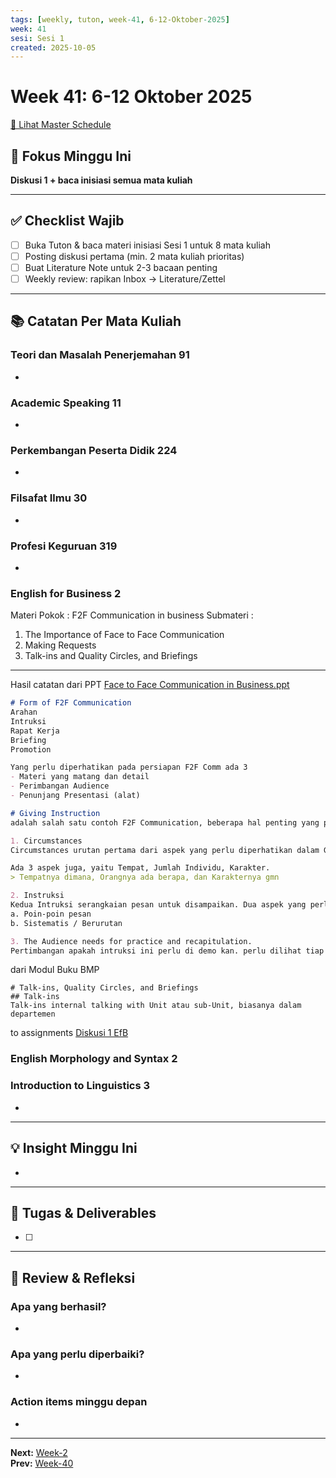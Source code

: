 ```yaml
---
tags: [weekly, tuton, week-41, 6-12-Oktober-2025]
week: 41
sesi: Sesi 1
created: 2025-10-05
---
```


# Week 41: 6-12 Oktober 2025

[📅 Lihat Master Schedule](00_Jadwal/UT%20Tuton%202025%20Ganjil%20-%20Master%20Schedule.md)

## 🎯 Fokus Minggu Ini

**Diskusi 1 + baca inisiasi semua mata kuliah**

---

## ✅ Checklist Wajib

- [ ] Buka Tuton & baca materi inisiasi Sesi 1 untuk 8 mata kuliah
- [ ] Posting diskusi pertama (min. 2 mata kuliah prioritas)
- [ ] Buat Literature Note untuk 2-3 bacaan penting
- [ ] Weekly review: rapikan Inbox → Literature/Zettel

---

## 📚 Catatan Per Mata Kuliah

### Teori dan Masalah Penerjemahan 91
- 

### Academic Speaking 11
- 

### Perkembangan Peserta Didik 224
- 

### Filsafat Ilmu 30
- 

### Profesi Keguruan 319
- 

### English for Business 2
Materi Pokok : F2F Communication in business
Submateri :
1.	The Importance of Face to Face Communication
2.	Making Requests
3.	Talk-ins and Quality Circles, and Briefings
---
Hasil catatan dari PPT [Face to Face Communication in Business.ppt](https://elearning.ut.ac.id/pluginfile.php/23258203/mod_resource/content/1/Face%20to%20Face%20Communication%20in%20Business.ppt) 

```md
# Form of F2F Communication
Arahan
Intruksi
Rapat Kerja
Briefing
Promotion

Yang perlu diperhatikan pada persiapan F2F Comm ada 3
- Materi yang matang dan detail
- Perimbangan Audience
- Penunjang Presentasi (alat)

# Giving Instruction
adalah salah satu contoh F2F Communication, beberapa hal penting yang perlu diperhatikan dalam memberi Instruksi 

1. Circumstances 
Circumstances urutan pertama dari aspek yang perlu diperhatikan dalam Giving Instruction.

Ada 3 aspek juga, yaitu Tempat, Jumlah Individu, Karakter.
> Tempatnya dimana, Orangnya ada berapa, dan Karakternya gmn

2. Instruksi
Kedua Intruksi serangkaian pesan untuk disampaikan. Dua aspek yang perlu diperhatikan
a. Poin-poin pesan
b. Sistematis / Berurutan

3. The Audience needs for practice and recapitulation.
Pertimbangan apakah intruksi ini perlu di demo kan. perlu dilihat tiap individu itu. Apakah mereka cukup capable untuk mengerjakan intruksi yang kita beri, semua tergantung pada pengetahuan dan karakteristik dari tiap individunya.

```

dari Modul Buku BMP
```
# Talk-ins, Quality Circles, and Briefings
## Talk-ins
Talk-ins internal talking with Unit atau sub-Unit, biasanya dalam departemen
```

to assignments [Diskusi 1 EfB](04_Courses/English%20for%20Business%202/Assignments/Diskusi%201%20EfB.md)


### English Morphology and Syntax 2


### Introduction to Linguistics 3
- 

---

## 💡 Insight Minggu Ini

- 

---

## 📝 Tugas & Deliverables

- [ ] 

---

## 🔄 Review & Refleksi

### Apa yang berhasil?
- 

### Apa yang perlu diperbaiki?
- 

### Action items minggu depan
- 

---

**Next:** [Week-2](00_Jadwal/Week-2.md)  
**Prev:** [Week-40](Week-40)


